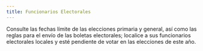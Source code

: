 ```yaml
---
title: Funcionarios Electorales
---
```

Consulte las fechas límite de las elecciones primaria y general, así como las reglas para el envío de las boletas electorales; localice a sus funcionarios electorales locales y esté pendiente de votar en las elecciones de este año.